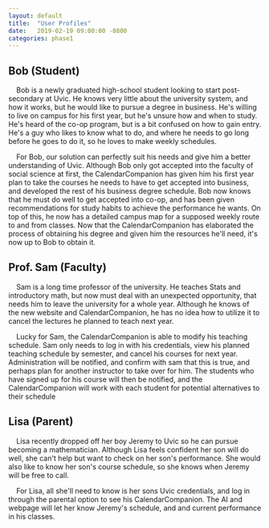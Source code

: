 ```yaml
---
layout: default
title:  "User Profiles"
date:   2019-02-19 09:00:00 -0800
categories: phase1
---
```


## Bob (Student)
&nbsp;&nbsp;&nbsp;&nbsp;Bob is a newly graduated high-school student looking to start post-secondary at Uvic. He knows very little about the university system, and how it works, but he would like to pursue a degree in business. He's willing to live on campus for his first year, but he's unsure how and when to study. He's heard of the co-op program, but is a bit confused on how to gain entry. He's a guy who likes to know what to do, and where he needs to go long before he goes to do it, so he loves to make weekly schedules.

&nbsp;&nbsp;&nbsp;&nbsp;For Bob, our solution can perfectly suit his needs and give him a better understanding of Uvic. Although Bob only got accepted into the faculty of social science at first, the CalendarCompanion has given him his first year plan to take the courses he needs to have to get accepted into business, and developed the rest of his business degree schedule. Bob now knows that he must do well to get accepted into co-op, and has been given recommendations for study habits to achieve the performance he wants. On top of this, he now has a detailed campus map for a supposed weekly route to and from classes. Now that the CalendarCompanion has elaborated the process of obtaining his degree and given him the resources he'll need, it's now up to Bob to obtain it.

## Prof. Sam (Faculty)
&nbsp;&nbsp;&nbsp;&nbsp;Sam is a long time professor of the university. He teaches Stats and introductory math, but now must deal with an unexpected opportunity, that needs him to leave the university for a whole year. Although he knows of the new website and CalendarCompanion, he has no idea how to utilize it to cancel the lectures he planned to teach next year.

&nbsp;&nbsp;&nbsp;&nbsp;Lucky for Sam, the CalendarCompanion is able to modify his teaching schedule. Sam only needs to log in with his credentials, view his planned teaching schedule by semester, and cancel his courses for next year. Administration will be notified, and confirm with sam that this is true, and perhaps plan for another instructor to take over for him. The students who have signed up for his course will then be notified, and the CalendarCompanion will work with each student for potential alternatives to their schedule

## Lisa (Parent)
&nbsp;&nbsp;&nbsp;&nbsp;Lisa recently dropped off her boy Jeremy to Uvic so he can pursue becoming a mathematician. Although Lisa feels confident her son will do well, she can't help but want to check on her son's performance. She would also like to know her son's course schedule, so she knows when Jeremy will be free to call.

&nbsp;&nbsp;&nbsp;&nbsp;For Lisa, all she'll need to know is her sons Uvic credentials, and log in through the parental option to see his CalendarCompanion. The AI and webpage will let her know Jeremy's schedule, and and current performance in his classes.